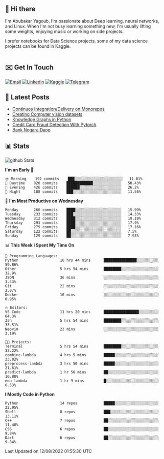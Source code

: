 ## 👋 Hi there

I'm Abubakar Yagoub, I'm passionate about Deep learning, neural networks, and
Linux. When I'm not busy learning something new, I'm usually lifting some
weights, enjoying music or working on side projects.

I prefer notebooks for Data Science projects, some of my data science projects
can be found in Kaggle. <br> <br>

## ✉️ Get In Touch

[![Email](https://img.shields.io/badge/Email-f1f1f1?style=for-the-badge&logo=gmail&logoColor=0f111a)](mailto:hi@blacksuan19.dev)
[![LinkedIn](https://img.shields.io/badge/LinkedIn-0077B5?style=for-the-badge&logo=linkedin&logoColor=white)](https://www.linkedin.com/in/blacksuan19/)
[![Kaggle](https://img.shields.io/badge/Kaggle-5acfff?style=for-the-badge&logo=kaggle&logoColor=white)](http://kaggle.com/abubakaryagob/)
[![Telegram](https://img.shields.io/badge/Telegram-2CA5E0?style=for-the-badge&logo=telegram&logoColor=white)](https://t.me/blacksuan19)

## 📩 Latest Posts

<!-- BLOG-POST-LIST:START -->
- [Continuos Integration/Delivery on Monorepos](http://blacksuan19.dev/blog/github-actions-monorepos/)
- [Creating Computer vision datasets](http://blacksuan19.dev/blog/creating-datasets/)
- [Knowledge Graphs in Python](http://blacksuan19.dev/projects/Knowledge_Graphs/)
- [Credit Card Fraud Detection With Pytorch](http://blacksuan19.dev/projects/credit-card-fraud-detection-with-pytorch/)
- [Bank Negara Dapp](http://blacksuan19.dev/projects/bank-negara/)
<!-- BLOG-POST-LIST:END -->

## 📊 Stats

![github Stats](https://github-readme-stats.vercel.app/api?username=blacksuan19&theme=github_dark&show_icons=true&count_private=true&custom_title=Github%20Stats&hide_border=true)

<!--START_SECTION:waka-->
**I'm an Early 🐤** 

```text
🌞 Morning    192 commits    ███░░░░░░░░░░░░░░░░░░░░░░   11.81% 
🌆 Daytime    820 commits    ████████████░░░░░░░░░░░░░   50.43% 
🌃 Evening    426 commits    ██████░░░░░░░░░░░░░░░░░░░   26.2% 
🌙 Night      188 commits    ███░░░░░░░░░░░░░░░░░░░░░░   11.56%

```
📅 **I'm Most Productive on Wednesday** 

```text
Monday       260 commits    ████░░░░░░░░░░░░░░░░░░░░░   15.99% 
Tuesday      233 commits    ███░░░░░░░░░░░░░░░░░░░░░░   14.33% 
Wednesday    312 commits    ████░░░░░░░░░░░░░░░░░░░░░   19.19% 
Thursday     291 commits    ████░░░░░░░░░░░░░░░░░░░░░   17.9% 
Friday       279 commits    ████░░░░░░░░░░░░░░░░░░░░░   17.16% 
Saturday     122 commits    ██░░░░░░░░░░░░░░░░░░░░░░░   7.5% 
Sunday       129 commits    ██░░░░░░░░░░░░░░░░░░░░░░░   7.93%

```


📊 **This Week I Spent My Time On** 

```text
💬 Programming Languages: 
Python                   10 hrs 44 mins      ███████████████░░░░░░░░░░   59.86% 
Other                    5 hrs 54 mins       ████████░░░░░░░░░░░░░░░░░   32.9% 
JSON                     36 mins             ░░░░░░░░░░░░░░░░░░░░░░░░░   3.43% 
Git                      22 mins             ░░░░░░░░░░░░░░░░░░░░░░░░░   2.07% 
Docker                   10 mins             ░░░░░░░░░░░░░░░░░░░░░░░░░   0.95%

🔥 Editors: 
VS Code                  11 hrs 20 mins      ████████████████░░░░░░░░░   64.3% 
Zsh                      5 hrs 54 mins       ████████░░░░░░░░░░░░░░░░░   33.51% 
Neovim                   23 mins             ░░░░░░░░░░░░░░░░░░░░░░░░░   2.19%

🐱‍💻 Projects: 
Terminal                 5 hrs 54 mins       ████████░░░░░░░░░░░░░░░░░   33.22% 
combine-lambda           4 hrs 5 mins        █████░░░░░░░░░░░░░░░░░░░░   23.02% 
preprocess-lambda        3 hrs 50 mins       █████░░░░░░░░░░░░░░░░░░░░   21.61% 
predict-lambda           1 hr 56 mins        ██░░░░░░░░░░░░░░░░░░░░░░░   10.88% 
eda-lambda               1 hr 9 mins         █░░░░░░░░░░░░░░░░░░░░░░░░   6.53%

```

**I Mostly Code in Python** 

```text
Python                   14 repos            █████░░░░░░░░░░░░░░░░░░░░   22.95% 
Shell                    8 repos             ███░░░░░░░░░░░░░░░░░░░░░░   13.11% 
C++                      7 repos             ██░░░░░░░░░░░░░░░░░░░░░░░   11.48% 
CSS                      6 repos             ██░░░░░░░░░░░░░░░░░░░░░░░   9.84% 
Dart                     6 repos             ██░░░░░░░░░░░░░░░░░░░░░░░   9.84%

```



 Last Updated on 12/08/2022 01:55:30 UTC
<!--END_SECTION:waka-->
